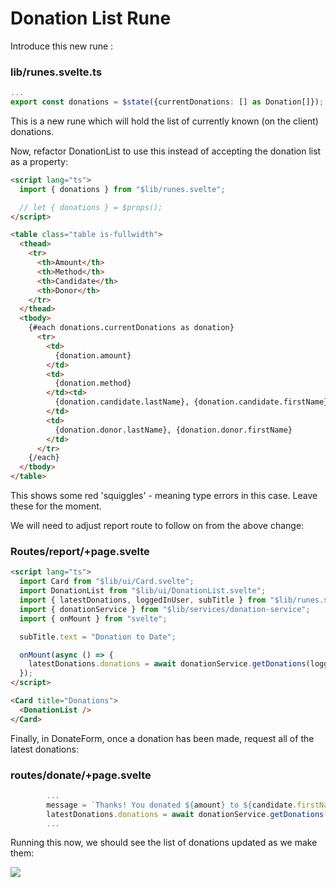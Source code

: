# Donation List Rune

Introduce this new rune :

### lib/runes.svelte.ts

~~~typescript
... 
export const donations = $state({currentDonations: [] as Donation[]});
~~~

This is a new rune which will hold the list of currently known (on the client) donations.

Now, refactor DonationList to use this instead of accepting the donation list as a property:

~~~html
<script lang="ts">
  import { donations } from "$lib/runes.svelte";

  // let { donations } = $props();
</script>

<table class="table is-fullwidth">
  <thead>
    <tr>
      <th>Amount</th>
      <th>Method</th>
      <th>Candidate</th>
      <th>Donor</th>
    </tr>
  </thead>
  <tbody>
    {#each donations.currentDonations as donation}
      <tr>
        <td>
          {donation.amount}
        </td>
        <td>
          {donation.method}
        </td><td>
          {donation.candidate.lastName}, {donation.candidate.firstName}
        </td>
        <td>
          {donation.donor.lastName}, {donation.donor.firstName}
        </td>
      </tr>
    {/each}
  </tbody>
</table>
~~~

This shows some red 'squiggles' - meaning type errors in this case. Leave these for the moment. 

We will need to adjust report route to follow on from the above change:

### Routes/report/+page.svelte

~~~html
<script lang="ts">
  import Card from "$lib/ui/Card.svelte";
  import DonationList from "$lib/ui/DonationList.svelte";
  import { latestDonations, loggedInUser, subTitle } from "$lib/runes.svelte";
  import { donationService } from "$lib/services/donation-service";
  import { onMount } from "svelte";

  subTitle.text = "Donation to Date";

  onMount(async () => {
    latestDonations.donations = await donationService.getDonations(loggedInUser.token);
  });
</script>

<Card title="Donations">
  <DonationList />
</Card>
~~~

Finally, in DonateForm, once a donation has been made, request all of the latest donations:

### routes/donate/+page.svelte

~~~typescript
        ...
        message = `Thanks! You donated ${amount} to ${candidate.firstName} ${candidate.lastName}`;
        latestDonations.donations = await donationService.getDonations(loggedInUser.token);
        ...
~~~

Running this now, we should see the list of donations updated as we make them:

![](img/30.png)
